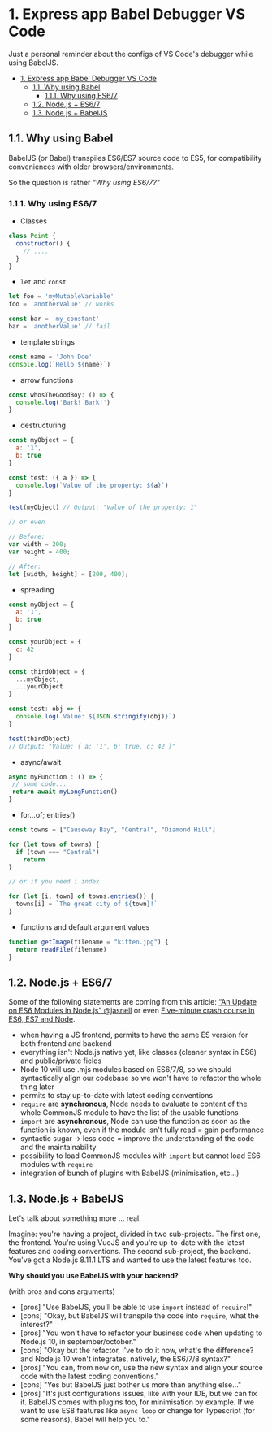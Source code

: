 # 1. Express app Babel Debugger VS Code 

Just a personal reminder about the configs of VS Code's debugger while using BabelJS. 

<!-- TOC -->

- [1. Express app Babel Debugger VS Code](#1-express-app-babel-debugger-vs-code)
  - [1.1. Why using Babel](#11-why-using-babel)
    - [1.1.1. Why using ES6/7](#111-why-using-es67)
  - [1.2. Node.js + ES6/7](#12-nodejs--es67)
  - [1.3. Node.js + BabelJS](#13-nodejs--babeljs)

<!-- /TOC -->

## 1.1. Why using Babel

BabelJS (or Babel) transpiles ES6/ES7 source code to ES5, for compatibility conveniences with older browsers/environments.

So the question is rather _"Why using ES6/7?"_

### 1.1.1. Why using ES6/7

- Classes

```javascript
class Point {
  constructor() {
    // ....
  }
}
```

- `let` and `const`

```javascript
let foo = 'myMutableVariable'
foo = 'anotherValue' // works

const bar = 'my_constant'
bar = 'anotherValue' // fail
```

- template strings

```javascript
const name = 'John Doe'
console.log(`Hello ${name}`)
```

- arrow functions

```javascript
const whosTheGoodBoy: () => {
  console.log('Bark! Bark!')
}
```

- destructuring

```javascript
const myObject = {
  a: '1',
  b: true
}

const test: ({ a }) => {
  console.log(`Value of the property: ${a}`)
}

test(myObject) // Output: "Value of the property: 1"

// or even

// Before:
var width = 200;
var height = 400;

// After:
let [width, height] = [200, 400];
```

- spreading

```javascript
const myObject = {
  a: '1',
  b: true
}

const yourObject = {
  c: 42
}

const thirdObject = {
  ...myObject,
  ...yourObject
}

const test: obj => {
  console.log(`Value: ${JSON.stringify(obj)}`)
}

test(thirdObject)
// Output: "Value: { a: '1', b: true, c: 42 }"
```

- async/await

```javascript
async myFunction : () => {
 // some code...
 return await myLongFunction()
}
```

- for…of; entries()

```javascript
const towns = ["Causeway Bay", "Central", "Diamond Hill"]

for (let town of towns) {
  if (town === "Central")
    return
}

// or if you need i index

for (let [i, town] of towns.entries()) {
  towns[i] = `The great city of ${town}!`
}
```

- functions and default argument values

```javascript
function getImage(filename = "kitten.jpg") {
  return readFile(filename)
}
```

## 1.2. Node.js + ES6/7

Some of the following statements are coming from this article: [“An Update on ES6 Modules in Node.js” @jasnell](https://medium.com/the-node-js-collection/an-update-on-es6-modules-in-node-js-42c958b890c) or even [Five-minute crash course in ES6, ES7 and Node](https://medium.com/@anton_ivanov/five-minute-crash-course-in-es6-es7-and-node-5eb2f16ce8a5).

- when having a JS frontend, permits to have the same ES version for both frontend and backend
- everything isn't Node.js native yet, like classes (cleaner syntax in ES6) and public/private fields
- Node 10 will use .mjs modules based on ES6/7/8, so we should syntactically align our codebase so we won't have to refactor the whole thing later
- permits to stay up-to-date with latest coding conventions
- `require` are __synchronous__, Node needs to evaluate to content of the whole CommonJS module to have the list of the usable functions
- `import` are __asynchronous__, Node can use the function as soon as the function is known, even if the module isn't fully read = gain performance
- syntactic sugar -> less code = improve the understanding of the code and the maintainability
- possibility to load CommonJS modules with `import` but cannot load ES6 modules with `require`
- integration of bunch of plugins with BabelJS (minimisation, etc...)

## 1.3. Node.js + BabelJS

Let's talk about something more ... real.

Imagine: you're having a project, divided in two sub-projects. The first one, the frontend. You're using VueJS and you're up-to-date with the latest features and coding conventions. The second sub-project, the backend. You've got a Node.js 8.11.1 LTS and wanted to use the latest features too.

__Why should you use BabelJS with your backend?__

(with pros and cons arguments)

- [pros] "Use BabelJS, you'll be able to use `import` instead of `require`!"
- [cons] "Okay, but BabelJS will transpile the code into `require`, what the interest?"
- [pros] "You won't have to refactor your business code when updating to Node.js 10, in september/october."
- [cons] "Okay but the refactor, I've to do it now, what's the difference? and Node.js 10 won't integrates, natively, the ES6/7/8 syntax?"
- [pros] "You can, from now on, use the new syntax and align your source code with the latest coding conventions."
- [cons] "Yes but BabelJS just bother us more than anything else..."
- [pros] "It's just configurations issues, like with your IDE, but we can fix it. BabelJS comes with plugins too, for minimisation by example. If we want to use ES8 features like `async loop` or change for Typescript (for some reasons), Babel will help you to."
